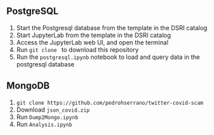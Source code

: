 
## PostgreSQL

1. Start the Postgresql database from the template in the DSRI catalog
2. Start JupyterLab from the template in the DSRI catalog
3. Access the JupyterLab web UI, and open the terminal
3. Run `git clone ` to download this repository
4. Run the `postgresql.ipynb` notebook to load and query data in the postgresql database

## MongoDB

1. `git clone https://github.com/pedrohserrano/twitter-covid-scam`
2. Download `json_covid.zip`
3. Run `Dump2Mongo.ipynb`
4. Run `Analysis.ipynb`

